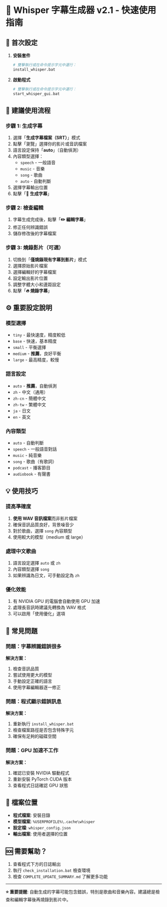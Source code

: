 # 🎵 Whisper 字幕生成器 v2.1 - 快速使用指南

## 🚀 首次設定

1. **安裝套件**
   ```bash
   # 雙擊執行或在命令提示字元中運行：
   install_whisper.bat
   ```

2. **啟動程式**
   ```bash
   # 雙擊執行或在命令提示字元中運行：
   start_whisper_gui.bat
   ```

## 📖 建議使用流程

### 步驟 1: 生成字幕
1. 選擇「**生成字幕檔案（SRT）**」模式
2. 點擊「瀏覽」選擇你的影片或音訊檔案
3. 語言設定保持「**auto**」（自動偵測）
4. 內容類型選擇：
   - `speech` - 一般語音
   - `music` - 音樂
   - `song` - 歌曲
   - `auto` - 自動判斷
5. 選擇字幕輸出位置
6. 點擊「**🎤 生成字幕**」

### 步驟 2: 檢查編輯
1. 字幕生成完成後，點擊「**✏️ 編輯字幕**」
2. 修正任何辨識錯誤
3. 儲存修改後的字幕檔案

### 步驟 3: 燒錄影片（可選）
1. 切換到「**僅燒錄現有字幕到影片**」模式
2. 選擇原始影片檔案
3. 選擇編輯好的字幕檔案
4. 設定輸出影片位置
5. 調整字體大小和邊距設定
6. 點擊「**🔥 燒錄字幕**」

## ⚙️ 重要設定說明

### 模型選擇
- `tiny` - 最快速度，精度較低
- `base` - 快速，基本精度
- `small` - 平衡選擇
- `medium` - **推薦**，良好平衡
- `large` - 最高精度，較慢

### 語言設定
- `auto` - **推薦**，自動偵測
- `zh` - 中文（通用）
- `zh-cn` - 簡體中文
- `zh-tw` - 繁體中文
- `ja` - 日文
- `en` - 英文

### 內容類型
- `auto` - 自動判斷
- `speech` - 一般語音對話
- `music` - 純音樂
- `song` - 歌曲（有歌詞）
- `podcast` - 播客節目
- `audiobook` - 有聲書

## 💡 使用技巧

### 提高準確度
1. **使用 WAV 音訊檔案**而非影片檔案
2. 確保音訊品質良好，背景噪音少
3. 對於歌曲，選擇 `song` 內容類型
4. 使用較大的模型（medium 或 large）

### 處理中文歌曲
1. 語言設定選擇 `auto` 或 `zh`
2. 內容類型選擇 `song`
3. 如果辨識為日文，可手動設定為 `zh`

### 優化效能
1. 有 NVIDIA GPU 的電腦會自動使用 GPU 加速
2. 處理長音訊時建議先轉換為 WAV 格式
3. 可以啟用「使用優化」選項

## 🔧 常見問題

### 問題：字幕辨識錯誤很多
**解決方案：**
1. 檢查音訊品質
2. 嘗試使用更大的模型
3. 手動設定正確的語言
4. 使用字幕編輯器逐一修正

### 問題：程式顯示錯誤訊息
**解決方案：**
1. 重新執行 `install_whisper.bat`
2. 檢查檔案路徑是否包含特殊字元
3. 確保有足夠的磁碟空間

### 問題：GPU 加速不工作
**解決方案：**
1. 確認已安裝 NVIDIA 驅動程式
2. 重新安裝 PyTorch CUDA 版本
3. 查看程式日誌確認 GPU 狀態

## 📁 檔案位置

- **程式檔案**: 安裝目錄
- **模型檔案**: `%USERPROFILE%\.cache\whisper`
- **設定檔**: `whisper_config.json`
- **輸出檔案**: 使用者選擇的位置

## 🆘 需要幫助？

1. 查看程式下方的日誌輸出
2. 執行 `check_installation.bat` 檢查環境
3. 檢查 `COMPLETE_UPDATE_SUMMARY.md` 了解更多功能

---

**⭐ 重要提醒**: 自動生成的字幕可能包含錯誤，特別是歌曲和音樂內容。建議總是檢查和編輯字幕後再燒錄到影片中。
